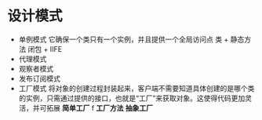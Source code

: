 # 设计模式

- 单例模式
    它确保一个类只有一个实例，并且提供一个全局访问点
    类 + 静态方法
    闭包 + IIFE
- 代理模式
- 观察者模式
- 发布订阅模式
- 工厂模式
    将对象的创建过程封装起来，客户端不需要知道具体创建的是哪个类的实例，只需通过提供的接口，也就是“工厂”来获取对象。这使得代码更加灵活，并可拓展
    **简单工厂**
        f
    **工厂方法**
    **抽象工厂**
